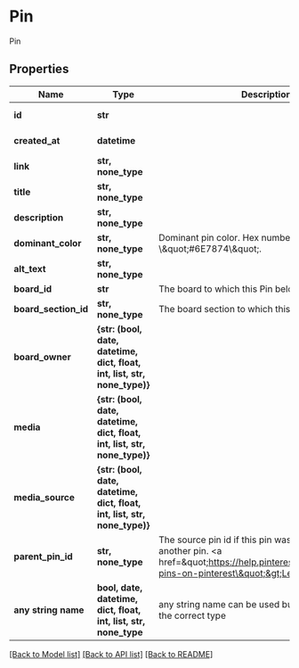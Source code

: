 # Pin

Pin

## Properties
Name | Type | Description | Notes
------------ | ------------- | ------------- | -------------
**id** | **str** |  | [optional] [readonly] 
**created_at** | **datetime** |  | [optional] [readonly] 
**link** | **str, none_type** |  | [optional] 
**title** | **str, none_type** |  | [optional] 
**description** | **str, none_type** |  | [optional] 
**dominant_color** | **str, none_type** | Dominant pin color. Hex number, e.g. \\\&quot;#6E7874\\\&quot;. | [optional] 
**alt_text** | **str, none_type** |  | [optional] 
**board_id** | **str** | The board to which this Pin belongs. | [optional] 
**board_section_id** | **str, none_type** | The board section to which this Pin belongs. | [optional] 
**board_owner** | **{str: (bool, date, datetime, dict, float, int, list, str, none_type)}** |  | [optional] [readonly] 
**media** | **{str: (bool, date, datetime, dict, float, int, list, str, none_type)}** |  | [optional] [readonly] 
**media_source** | **{str: (bool, date, datetime, dict, float, int, list, str, none_type)}** |  | [optional] 
**parent_pin_id** | **str, none_type** | The source pin id if this pin was saved from another pin. &lt;a href&#x3D;\&quot;https://help.pinterest.com/article/save-pins-on-pinterest\&quot;&gt;Learn more&lt;/a&gt;. | [optional] 
**any string name** | **bool, date, datetime, dict, float, int, list, str, none_type** | any string name can be used but the value must be the correct type | [optional]

[[Back to Model list]](../README.md#documentation-for-models) [[Back to API list]](../README.md#documentation-for-api-endpoints) [[Back to README]](../README.md)


